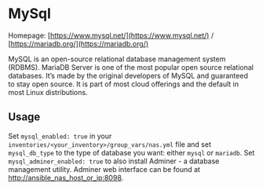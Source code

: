# MySql

Homepage: [https://www.mysql.net/](https://www.mysql.net/) / [https://mariadb.org/](https://mariadb.org/)

MySQL is an open-source relational database management system (RDBMS).
MariaDB Server is one of the most popular open source relational databases. It’s made by the original developers of MySQL and guaranteed to stay open source. It is part of most cloud offerings and the default in most Linux distributions.

## Usage

Set `mysql_enabled: true` in your `inventories/<your_inventory>/group_vars/nas.yml` file and set `mysql_db_type` to the type of database you want: either `mysql` or `mariadb`.
Set `mysql_adminer_enabled: true` to also install Adminer - a database management utility. Adminer web interface can be found at [http://ansible_nas_host_or_ip:8098](http://ansible_nas_host_or_ip:8098).
